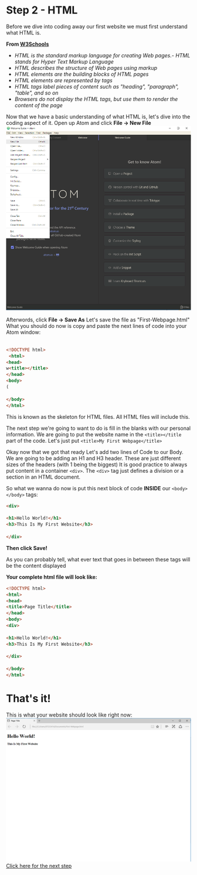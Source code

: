 # Step 2 - HTML

Before we dive into coding away our first website we must first understand what HTML is.

**From [W3Schools](https://www.w3schools.com/html/html_intro.asp)**
- *HTML is the standard markup language for creating Web pages.*- *HTML stands for Hyper Text Markup Language*
- *HTML describes the structure of Web pages using markup*
- *HTML elements are the building blocks of HTML pages*
- *HTML elements are represented by tags*
- *HTML tags label pieces of content such as "heading", "paragraph", "table", and so on*
- *Browsers do not display the HTML tags, but use them to render the content of the page*

Now that we have a basic understanding of what HTML is, let's dive into the coding aspect of it.
Open up Atom and click **File -> New File**![Atom New File](https://github.com/theonegk/Final-Project/blob/master/new-file-atom.png)
 
Afterwords, click **File -> Save As**
Let's save the file as "First-Webpage.html"
What you should do now is copy and paste the next lines of code into your Atom window:
```html

<!DOCTYPE html>
 <html>
<head>
w<title></title>
</head>
<body>
(

</body>
</html>
```

This is known as the skeleton for HTML files. All HTML files will include this.

The next step we're going to want to do is fill in the blanks with our personal information.
We are going to put the website name in the ```<title></title``` part of the code. Let's just put ```<title>My First Webpage</title>```

Okay now that we got that ready Let's add two lines of Code to our Body.
We are going to be adding an H1 and H3 header. These are just different sizes of the headers (with 1 being the biggest)
It is good practice to always put content in a container ```<div>```. The ```<div>``` tag just defines a division or a section in an HTML document.
  
So what we wanna do now is put this next block of code **INSIDE** our ```<body> </body>``` tags:
```html
<div>

<h1>Hello World!</h1>
<h3>This Is My First Website</h3>

</div>
```
**Then click Save!**

As you can probably tell, what ever text that goes in between these tags will be the content displayed

**Your complete html file will look like:**
```html
<!DOCTYPE html>
<html>
<head>
<title>Page Title</title>
</head>
<body>
<div>

<h1>Hello World!</h1>
<h3>This Is My First Website</h3>

</div>

</body>
</html>
```

# That's it!

This is what your website should look like right now:
![Initial Website Look](https://github.com/theonegk/Final-Project/blob/master/initial-webpage.PNG)
[Click here for the next step](https://github.com/theonegk/Final-Project/blob/master/Step%203%20-%20CSS.md)

